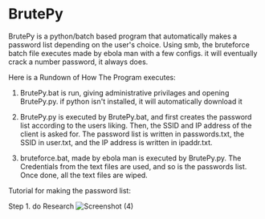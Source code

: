 # BrutePy
BrutePy is a python/batch based program that automatically makes a password list depending on the user's choice. 
Using smb, the bruteforce batch file executes made by ebola man with a few configs. it will eventually crack a number password, it always does.

Here is a Rundown of How The Program executes:

1. BrutePy.bat is run, giving administrative privilages and opening BrutePy.py.
if python isn't installed, it will automatically download it

2. BrutePy.py is executed by BrutePy.bat, and first creates the password list according
to the users liking. Then, the SSID and IP address of the client is asked for. The password list is written in
passwords.txt, the SSID in user.txt, and the IP address is written in ipaddr.txt.

3. bruteforce.bat, made by ebola man is executed by BrutePy.py. The Credentials from the
text files are used, and so is the passwords list. Once done, all the text files
are wiped.

Tutorial for making the password list:

Step 1. do Research
![Screenshot (4)](https://github.com/Tiamiscool/BrutePy/assets/107582387/688fe1b1-1c8b-45ba-8087-70edd7ffe94f)
